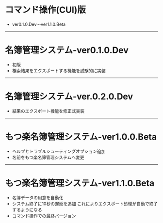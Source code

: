 # コマンド操作(CUI)版
* ver0.1.0.Dev～ver1.1.0.Beta
---
# 名簿管理システム-ver0.1.0.Dev
* 初版
* 検索結果をエクスポートする機能を試験的に実装
---
# 名簿管理システム-ver.0.2.0.Dev
* 結果のエクスポート機能を修正式実装
---
# もつ楽名簿管理システム-ver1.0.0.Beta
* ヘルプとトラブルシューティングオプション追加
* 名前をもつ楽名簿管理システムへ変更
---
# もつ楽名簿管理システム-ver1.1.0.Beta
* 名簿データの用意を自動化
* システム終了に10秒の遅延を追加
これによりエクスポート処理が自動で終了するようになる
* コマンド操作での最終バージョン
